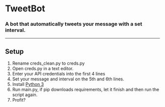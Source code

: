 # TweetBot
### A bot that automatically tweets your message with a set interval.
---------
## Setup
1. Rename creds_clean.py to creds.py
2. Open creds.py in a text editor.
3. Enter your API credentials into the first 4 lines
4. Set your message and interval on the 5th and 6th lines.
5. Install [Python 3](https://www.python.org/downloads/)
6. Run main.py, if pip downloads requirements, let it finish and then run the script again.
7. Profit?
